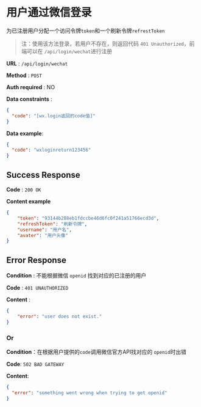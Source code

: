# 用户通过微信登录

为已注册用户分配一个访问令牌`token`和一个刷新令牌`refrestToken`
> 注：使用该方法登录，若用户不存在，则返回代码 `401 Unauthorized`，前端可以在 `/api/login/wechat`进行注册

**URL** : `/api/login/wechat`

**Method** : `POST`

**Auth required** : NO

**Data constraints** : 
```json
{
  "code": "[wx.login返回的code值]"
}
```

**Data example**: 
```json
{
  "code": "wxloginreturn123456"
}
```

## Success Response

**Code** : `200 OK`

**Content example**
```json
{
    "token": "93144b288eb1fdccbe46d6fc0f241a51766ecd3d",
    "refreshToken": "刷新令牌",
    "username": "用户名",
    "avater": "用户头像"
}
```

## Error Response

**Condition** : 不能根据微信 `openid` 找到对应的已注册的用户

**Code** : `401 UNAUTHORIZED`

**Content** :

```json
{
    "error": "user does not exist."
}
```

### Or

**Condition**：在根据用户提供的`code`调用微信官方API找对应的 `openid`时出错

**Code**: `502 BAD GATEWAY`

**Content**: 
```json
{
  "error": "something went wrong when trying to get openid"
}

